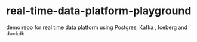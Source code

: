 # real-time-data-platform-playground
demo repo for real time data platform using Postgres, Kafka , Iceberg and duckdb
